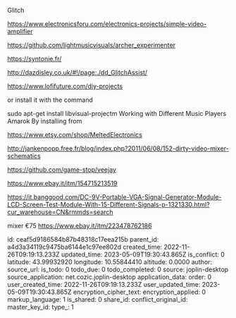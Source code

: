 Glitch

https://www.electronicsforu.com/electronics-projects/simple-video-amplifier

https://github.com/lightmusicvisuals/archer_experimenter

https://syntonie.fr/

http://dazdisley.co.uk/#!/page:./dd_GlitchAssist/

https://www.lofifuture.com/diy-projects

or install it with the command

sudo apt-get install libvisual-projectm
Working with Different Music Players
Amarok
By installing from 

https://www.etsy.com/shop/MeltedElectronics

http://jankenpopp.free.fr/blog/index.php?2011/06/08/152-dirty-video-mixer-schematics

https://github.com/game-stop/veejay

https://www.ebay.it/itm/154715213519

https://it.banggood.com/DC-9V-Portable-VGA-Signal-Generator-Module-LCD-Screen-Test-Module-With-15-Different-Signals-p-1321330.html?cur_warehouse=CN&rmmds=search

mixer €75
https://www.ebay.it/itm/223478762186

id: ceaf5d9186584b87b48318c17eea215b
parent_id: a4d3a34119c9475ba6144e1c97ee802d
created_time: 2022-11-26T09:19:13.233Z
updated_time: 2023-05-09T19:30:43.865Z
is_conflict: 0
latitude: 43.99932920
longitude: 10.55844410
altitude: 0.0000
author: 
source_url: 
is_todo: 0
todo_due: 0
todo_completed: 0
source: joplin-desktop
source_application: net.cozic.joplin-desktop
application_data: 
order: 0
user_created_time: 2022-11-26T09:19:13.233Z
user_updated_time: 2023-05-09T19:30:43.865Z
encryption_cipher_text: 
encryption_applied: 0
markup_language: 1
is_shared: 0
share_id: 
conflict_original_id: 
master_key_id: 
type_: 1